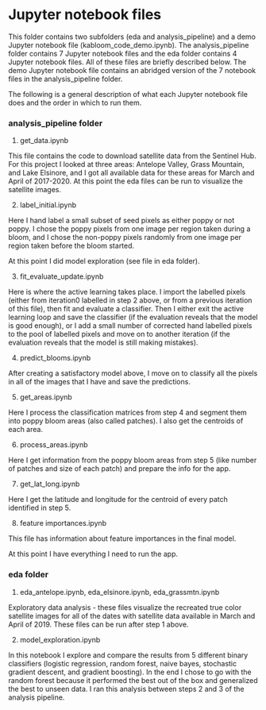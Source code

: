 # Jupyter notebook files


This folder contains two subfolders (eda and analysis_pipeline) and a demo Jupyter notebook file (kabloom_code_demo.ipynb). The analysis_pipeline folder contains 7 Jupyter notebook files and the eda folder contains 4 Jupyter notebook files. All of these files are briefly described below. The demo Jupyter notebook file contains an abridged version of the 7 notebook files in the analysis_pipeline folder.


The following is a general description of what each Jupyter notebook file does and the order in which to run them.


### analysis_pipeline folder

1. get_data.ipynb

This file contains the code to download satellite data from the Sentinel Hub. For this project I looked at three areas: Antelope Valley, Grass Mountain, and Lake Elsinore, and I got all available data for these areas for March and April of 2017-2020. At this point the eda files can be run to visualize the satellite images.


2. label_initial.ipynb

Here I hand label a small subset of seed pixels as either poppy or not poppy. I chose the poppy pixels from one image per region taken during a bloom, and I chose the non-poppy pixels randomly from one image per region taken before the bloom started.

At this point I did model exploration (see file in eda folder).


3. fit_evaluate_update.ipynb

Here is where the active learning takes place. I import the labelled pixels (either from iteration0 labelled in step 2 above, or from a previous iteration of this file), then fit and evaluate a classifier. Then I either exit the active learning loop and save the classifier (if the evaluation reveals that the model is good enough), or I add a small number of corrected hand labelled pixels to the pool of labelled pixels and move on to another iteration (if the evaluation reveals that the model is still making mistakes).


4. predict_blooms.ipynb

After creating a satisfactory model above, I move on to classify all the pixels in all of the images that I have and save the predictions.


5. get_areas.ipynb

Here I process the classification matrices from step 4 and segment them into poppy bloom areas (also called patches). I also get the centroids of each area.


6. process_areas.ipynb

Here I get information from the poppy bloom areas from step 5 (like number of patches and size of each patch) and prepare the info for the app. 


7. get_lat_long.ipynb

Here I get the latitude and longitude for the centroid of every patch identified in step 5.


8. feature importances.ipynb

This file has information about feature importances in the final model.


At this point I have everything I need to run the app.



### eda folder

1. eda_antelope.ipynb, eda_elsinore.ipynb, eda_grassmtn.ipynb

Exploratory data analysis - these files visualize the recreated true color satellite images for all of the dates with satellite data available in March and April of 2019. These files can be run after step 1 above.


2. model_exploration.ipynb

In this notebook I explore and compare the results from 5 different binary classifiers (logistic regression, random forest, naive bayes, stochastic gradient descent, and gradient boosting). In the end I chose to go with the random forest because it performed the best out of the box and generalized the best to unseen data. I ran this analysis between steps 2 and 3 of the analysis pipeline.


